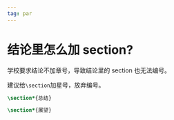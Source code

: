 ```yaml
---
tag: par
---
```


# 结论里怎么加 section?

学校要求结论不加章号，导致结论里的 section 也无法编号。

建议给`\section`加星号，放弃编号。

```latex
\section*{总结}

\section*{展望}
```
